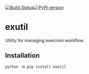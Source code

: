 [![Build Status](https://travis-ci.com/cmccandless/exutil.svg?branch=master)](https://travis-ci.com/cmccandless/exutil)[![PyPI version](https://badge.fury.io/py/exutil.svg)](https://badge.fury.io/py/exutil)

# exutil

Utility for managing exercism workflow.

## Installation

`python -m pip install exutil`
